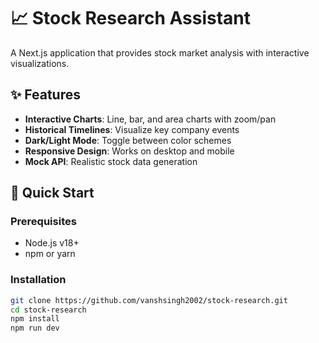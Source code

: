 # 📈 Stock Research Assistant

A Next.js application that provides stock market analysis with interactive visualizations.

## ✨ Features

- **Interactive Charts**: Line, bar, and area charts with zoom/pan
- **Historical Timelines**: Visualize key company events
- **Dark/Light Mode**: Toggle between color schemes
- **Responsive Design**: Works on desktop and mobile
- **Mock API**: Realistic stock data generation

## 🚀 Quick Start

### Prerequisites
- Node.js v18+
- npm or yarn

### Installation
```bash
git clone https://github.com/vanshsingh2002/stock-research.git
cd stock-research
npm install
npm run dev

